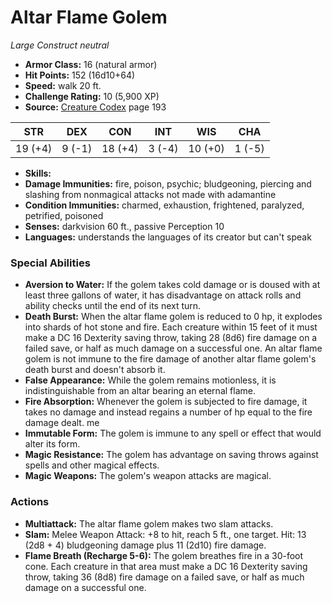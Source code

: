 # Altar Flame Golem

*Large* *Construct* *neutral*

- **Armor Class:** 16 (natural armor)
- **Hit Points:** 152 (16d10+64)
- **Speed:** walk 20 ft.
- **Challenge Rating:** 10 (5,900 XP)
- **Source:** [Creature Codex](https://koboldpress.com/kpstore/product/creature-codex-for-5th-edition-dnd) page 193

| STR | DEX | CON | INT | WIS | CHA |
| --- | --- | --- | --- | --- | --- |
| 19 (+4) | 9 (-1) | 18 (+4) | 3 (-4) | 10 (+0) | 1 (-5) |

- **Skills:** 
- **Damage Immunities:** fire, poison, psychic; bludgeoning, piercing and slashing from nonmagical attacks not made with adamantine
- **Condition Immunities:** charmed, exhaustion, frightened, paralyzed, petrified, poisoned
- **Senses:** darkvision 60 ft., passive Perception 10
- **Languages:** understands the languages of its creator but can't speak
### Special Abilities
- **Aversion to Water:** If the golem takes cold damage or is doused with at least three gallons of water, it has disadvantage on attack rolls and ability checks until the end of its next turn.
- **Death Burst:** When the altar flame golem is reduced to 0 hp, it explodes into shards of hot stone and fire. Each creature within 15 feet of it must make a DC 16 Dexterity saving throw, taking 28 (8d6) fire damage on a failed save, or half as much damage on a successful one. An altar flame golem is not immune to the fire damage of another altar flame golem's death burst and doesn't absorb it.
- **False Appearance:** While the golem remains motionless, it is indistinguishable from an altar bearing an eternal flame.
- **Fire Absorption:** Whenever the golem is subjected to fire damage, it takes no damage and instead regains a number of hp equal to the fire damage dealt. me
- **Immutable Form:** The golem is immune to any spell or effect that would alter its form.
- **Magic Resistance:** The golem has advantage on saving throws against spells and other magical effects.
- **Magic Weapons:** The golem's weapon attacks are magical.
### Actions
- **Multiattack:** The altar flame golem makes two slam attacks.
- **Slam:** Melee Weapon Attack: +8 to hit, reach 5 ft., one target. Hit: 13 (2d8 + 4) bludgeoning damage plus 11 (2d10) fire damage.
- **Flame Breath (Recharge 5-6):** The golem breathes fire in a 30-foot cone. Each creature in that area must make a DC 16 Dexterity saving throw, taking 36 (8d8) fire damage on a failed save, or half as much damage on a successful one.


